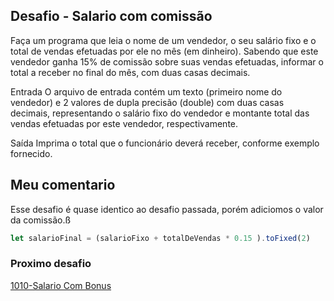 ## Desafio - Salario com comissão

Faça um programa que leia o nome de um vendedor, o seu salário fixo e o total de vendas efetuadas por ele no mês (em dinheiro). Sabendo que este vendedor ganha 15% de comissão sobre suas vendas efetuadas, informar o total a receber no final do mês, com duas casas decimais.

Entrada
O arquivo de entrada contém um texto (primeiro nome do vendedor) e 2 valores de dupla precisão (double) com duas casas decimais, representando o salário fixo do vendedor e montante total das vendas efetuadas por este vendedor, respectivamente.

Saída
Imprima o total que o funcionário deverá receber, conforme exemplo fornecido.

## Meu comentario

Esse desafio é quase identico ao desafio passada, porém adiciomos o valor da comissão.ß

```js
let salarioFinal = (salarioFixo + totalDeVendas * 0.15 ).toFixed(2)
```

### Proximo desafio

[1010-Salario Com Bonus](https://github.com/fbrunoviana/javascript-beecrowd/tree/main/00-Iniciante/1010-calculo)